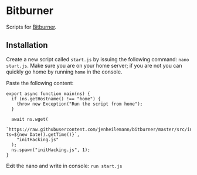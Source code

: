 # Bitburner
Scripts for [Bitburner](https://danielyxie.github.io/bitburner/).

## Installation

Create a new script called `start.js` by issuing the following command: `nano start.js`. Make sure you are on your home server; if you are not you can quickly go home by running `home` in the console.

Paste the following content:

    export async function main(ns) {
      if (ns.getHostname() !== "home") {
        throw new Exception("Run the script from home");
      }

      await ns.wget(
        `https://raw.githubusercontent.com/jenheilemann/bitburner/master/src/initHacking.js?ts=${new Date().getTime()}`,
        "initHacking.js"
      );
      ns.spawn("initHacking.js", 1);
    }

Exit the nano and write in console: `run start.js`
